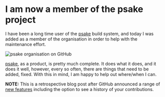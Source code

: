 ﻿---
Title: Invited to psake organisation on GitHub
Published: 10/9/2015
Tags:
- github
- open source
- organisation
- psake
---

# I am now a member of the psake project

I have been a long time user of the [psake](https://github.com/psake) build system, and today I was added as a member of the organisation in order to help with the maintenance effort.

![psake organisation on GitHub](https://gep13wpstorage.blob.core.windows.net/gep13/2015/9/10/psake-organisation.png)

[psake](https://github.com/psake), as a product, is pretty much complete.  It does what it does, and it does it well, however, every so often, there are things that need to be added, fixed.  With this in mind, I am happy to help out where/when I can.

**NOTE:** This is a retrospective blog post after GitHub announced a range of [new features](https://github.com/blog/2256-a-whole-new-github-universe-announcing-new-tools-forums-and-features) including the option to see a history of your contributions.
